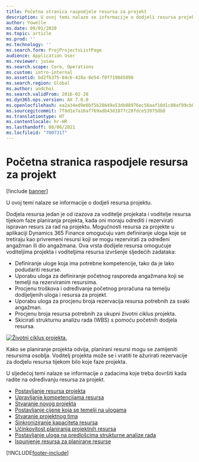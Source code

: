```yaml
---
title: Početna stranica raspodjele resursa za projekt
description: U ovoj temi nalaze se informacije o dodjeli resursa projektu.
author: Yowelle
ms.date: 09/01/2020
ms.topic: article
ms.prod: ''
ms.technology: ''
ms.search.form: ProjProjectsListPage
audience: Application User
ms.reviewer: josaw
ms.search.scope: Core, Operations
ms.custom: intro-internal
ms.assetid: bd2fb375-84c6-428a-8e54-f0f719045898
ms.search.region: Global
ms.author: andchoi
ms.search.validFrom: 2016-02-28
ms.dyn365.ops.version: AX 7.0.0
ms.openlocfilehash: ea2a34ed9e0bf5b28649a53db88976ec56aaf10d1c80af99cb0856250873a2ab
ms.sourcegitcommit: 7f8d1e7a16af769adb43d1877c28fdce53975db8
ms.translationtype: HT
ms.contentlocale: hr-HR
ms.lasthandoff: 08/06/2021
ms.locfileid: "7007317"
---
```

# <a name="project-resourcing-home-page"></a>Početna stranica raspodjele resursa za projekt

[!include [banner](../includes/banner.md)]

U ovoj temi nalaze se informacije o dodjeli resursa projektu.

Dodjela resursa jedan je od izazova za voditelje projekata i voditelje resursa tijekom faze planiranja projekta, kada oni moraju odrediti i rezervirati ispravan resurs za rad na projektu. Mogućnosti resursa za projekte u aplikaciji Dynamics 365 Finance omogućuju vam definiranje uloga koje se tretiraju kao privremeni resursi koji se mogu rezervirati za određeni angažman ili dio angažmana. Ova vrsta dodijele resursa omogućuje voditeljima projekta i voditeljima resursa izvršenje sljedećih zadataka:

- Definiranje uloge koja ima potrebne kompetencije, tako da je lako podudariti resurse.
- Uporabu uloga za definiranje početnog rasporeda angažmana koji se temelji na rezerviranim resursima.
- Procjenu troškova i određivanje početnog proračuna na temelju dodijeljenih uloga i resursa za projekt.
- Uporabu uloga za procjenu broja rezervacija resursa potrebnih za svaki angažman.
- Procjenu broja resursa potrebnih za ukupni životni ciklus projekta.
- Skicirati strukturnu analizu rada (WBS) s pomoću početnih dodjela resursa.

[![Životni ciklus projekta.](./media/projectresourcing02-1024x812.jpg)](./media/projectresourcing02.jpg)

Kako se planiranje projekta odvija, planirani resursi mogu se zamijeniti resursima osoblja. Voditelj projekta može se i vratiti te ažurirati rezervacije za dodjelu resursa tijekom bilo koje faze projekta.

U sljedećoj temi nalaze se informacije o zadacima koje treba dovršiti kada radite na određivanju resursa za projekt.

- [Postavljanje resursa projekta](set-up-project-resources.md)
- [Upravljanje kompetencijama resursa](manage-resource-competencies.md)
- [Stvaranje novog projekta](create-new-project.md)
- [Postavljanje cijene koja se temelji na ulogama](set-up-role-based-pricing.md)
- [Stvaranje projektnog tima](create-project-team.md)
- [Sinkroniziranje kapaciteta resursa](synchronize-resource-capacity.md)
- [Učinkovitost planiranja projektnih resursa](project-scheduling-performance.md)
- [Postavljanje uloga na predlošcima strukturne analize rada](set-up-roles-wbs-template.md)
- [Ispunjenje resursa za planirane resurse](resource-fulfillment-planned-resources.md)


[!INCLUDE[footer-include](../includes/footer-banner.md)]